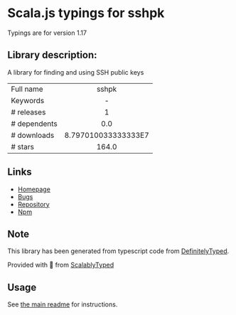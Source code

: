 
# Scala.js typings for sshpk

Typings are for version 1.17

## Library description:
A library for finding and using SSH public keys

|                    |                 |
| ------------------ | :-------------: |
| Full name          | sshpk |
| Keywords           | - |
| # releases         | 1 |
| # dependents       | 0.0 |
| # downloads        | 8.797010033333333E7 |
| # stars            | 164.0 |

## Links
- [Homepage](https://github.com/arekinath/node-sshpk#readme)
- [Bugs](https://github.com/arekinath/node-sshpk/issues)
- [Repository](https://github.com/joyent/node-sshpk)
- [Npm](https://www.npmjs.com/package/sshpk)
    


## Note
This library has been generated from typescript code from [DefinitelyTyped](https://definitelytyped.org).

Provided with :purple_heart: from [ScalablyTyped](https://github.com/oyvindberg/ScalablyTyped)

## Usage
See [the main readme](../../readme.md) for instructions.


